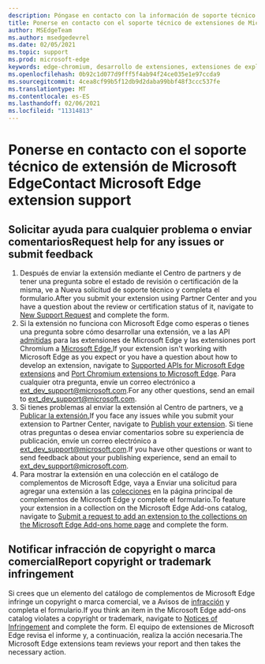 ```yaml
---
description: Póngase en contacto con la información de soporte técnico para el desarrollo de extensiones de Microsoft Edge.
title: Ponerse en contacto con el soporte técnico de extensiones de Microsoft Edge
author: MSEdgeTeam
ms.author: msedgedevrel
ms.date: 02/05/2021
ms.topic: support
ms.prod: microsoft-edge
keywords: edge-chromium, desarrollo de extensiones, extensiones de explorador, complementos, centro de partners, desarrollador, soporte técnico
ms.openlocfilehash: 0b92c1d077d9fff5f4ab94f24ce035e1e97ccda9
ms.sourcegitcommit: 4cea8cf99b5f12db9d2daba99bbf48f3ccc537fe
ms.translationtype: MT
ms.contentlocale: es-ES
ms.lasthandoff: 02/06/2021
ms.locfileid: "11314813"
---
```

# <span data-ttu-id="c3273-104">Ponerse en contacto con el soporte técnico de extensión de Microsoft Edge</span><span class="sxs-lookup"><span data-stu-id="c3273-104">Contact Microsoft Edge extension support</span></span>  

## <span data-ttu-id="c3273-105">Solicitar ayuda para cualquier problema o enviar comentarios</span><span class="sxs-lookup"><span data-stu-id="c3273-105">Request help for any issues or submit feedback</span></span>  

1.  <span data-ttu-id="c3273-106">Después de enviar la extensión mediante el Centro de partners y de [][MicrosoftSupportSupportrequestformE7a381be9c9aFafbEd76262bc93fd9e4] tener una pregunta sobre el estado de revisión o certificación de la misma, ve a Nueva solicitud de soporte técnico y completa el formulario.</span><span class="sxs-lookup"><span data-stu-id="c3273-106">After you submit your extension using Partner Center and you have a question about the review or certification status of it, navigate to [New Support Request][MicrosoftSupportSupportrequestformE7a381be9c9aFafbEd76262bc93fd9e4] and complete the form.</span></span>  
1.  <span data-ttu-id="c3273-107">Si la extensión no funciona con Microsoft Edge como esperas o tienes una pregunta sobre cómo desarrollar una extensión, ve a las API [admitidas][ExtensionsDeveloperGuideApiSupport] para las extensiones de Microsoft Edge y las extensiones port Chromium a [Microsoft Edge.][ExtensionsDeveloperGuidePortChromeExtension]</span><span class="sxs-lookup"><span data-stu-id="c3273-107">If your extension isn't working with Microsoft Edge as you expect or you have a question about how to develop an extension, navigate to [Supported APIs for Microsoft Edge extensions][ExtensionsDeveloperGuideApiSupport] and [Port Chromium extensions to Microsoft Edge][ExtensionsDeveloperGuidePortChromeExtension].</span></span>  <span data-ttu-id="c3273-108">Para cualquier otra pregunta, envíe un correo electrónico a [ext_dev_support@microsoft.com][MailtoExtDevSupportMicrosoft].</span><span class="sxs-lookup"><span data-stu-id="c3273-108">For any other questions, send an email to [ext_dev_support@microsoft.com][MailtoExtDevSupportMicrosoft].</span></span>  
1.  <span data-ttu-id="c3273-109">Si tienes problemas al enviar la extensión al Centro de partners, ve [a Publicar la extensión.][ExtensionsPublishPublishExtension]</span><span class="sxs-lookup"><span data-stu-id="c3273-109">If you face any issues while you submit your extension to Partner Center, navigate to [Publish your extension][ExtensionsPublishPublishExtension].</span></span>  <span data-ttu-id="c3273-110">Si tiene otras preguntas o desea enviar comentarios sobre su experiencia de publicación, envíe un correo electrónico a [ext_dev_support@microsoft.com][MailtoExtDevSupportMicrosoft].</span><span class="sxs-lookup"><span data-stu-id="c3273-110">If you have other questions or want to send feedback about your publishing experience, send an email to [ext_dev_support@microsoft.com][MailtoExtDevSupportMicrosoft].</span></span>  
1.  <span data-ttu-id="c3273-111">Para mostrar la extensión en una colección en el catálogo de complementos de Microsoft Edge, vaya a Enviar una solicitud para agregar una extensión a las [colecciones][OfficeFormsPagesResponsepageAspxV4j5cvggr0grqy180bhbrw01uwybfaxnna1zkp3x2vun0ibsu1ymeu3vfy0vurrodewsjgwu00yry4u] en la página principal de complementos de Microsoft Edge y complete el formulario.</span><span class="sxs-lookup"><span data-stu-id="c3273-111">To feature your extension in a collection on the Microsoft Edge Add-ons catalog, navigate to [Submit a request to add an extension to the collections on the Microsoft Edge Add-ons home page][OfficeFormsPagesResponsepageAspxV4j5cvggr0grqy180bhbrw01uwybfaxnna1zkp3x2vun0ibsu1ymeu3vfy0vurrodewsjgwu00yry4u] and complete the form.</span></span>   
    
## <span data-ttu-id="c3273-112">Notificar infracción de copyright o marca comercial</span><span class="sxs-lookup"><span data-stu-id="c3273-112">Report copyright or trademark infringement</span></span>  

<span data-ttu-id="c3273-113">Si crees que un elemento del catálogo de complementos de Microsoft Edge infringe un copyright o marca comercial, ve a Avisos de [infracción][MicrosoftInfoMarketplaceHtml] y completa el formulario.</span><span class="sxs-lookup"><span data-stu-id="c3273-113">If you think an item in the Microsoft Edge add-ons catalog violates a copyright or trademark, navigate to [Notices of Infringement][MicrosoftInfoMarketplaceHtml] and complete the form.</span></span>  <span data-ttu-id="c3273-114">El equipo de extensiones de Microsoft Edge revisa el informe y, a continuación, realiza la acción necesaria.</span><span class="sxs-lookup"><span data-stu-id="c3273-114">The Microsoft Edge extensions team reviews your report and then takes the necessary action.</span></span>  

<!-- links -->  

[ExtensionsDeveloperGuideApiSupport]: ../developer-guide/api-support.md "API admitidas para extensiones de Microsoft Edge | Microsoft Docs"  
[ExtensionsDeveloperGuidePortChromeExtension]: ../developer-guide/port-chrome-extension.md "Porte la extensión | Microsoft Docs"  
[ExtensionsPublishPublishExtension]: ./publish-extension.md "Publicar la extensión | Microsoft Docs"  

[MicrosoftInfoMarketplaceHtml]: https://www.microsoft.com/info/Marketplace.html "Avisos de infracción | Microsoft"  

[MicrosoftSupportSupportrequestformE7a381be9c9aFafbEd76262bc93fd9e4]: https://support.microsoft.com/supportrequestform/e7a381be-9c9a-fafb-ed76-262bc93fd9e4 "Extensiones Nuevas solicitudes de soporte | Soporte técnico de Microsoft"  

[OfficeFormsPagesResponsepageAspxV4j5cvggr0grqy180bhbrw01uwybfaxnna1zkp3x2vun0ibsu1ymeu3vfy0vurrodewsjgwu00yry4u]: https://forms.office.com/Pages/ResponsePage.aspx?id=v4j5cvGGr0GRqy180BHbRw01UwyBfAxNna_1ZkP3X2VUN0lBSU1YMEU3VFY0VURRODEwSjgwU00yRy4u "Enviar una solicitud para agregar una extensión a las colecciones en la página principal de los complementos perimetrales de MS | Microsoft Office formularios"  

[MailtoExtDevSupportMicrosoft]: mailto:ext_dev_support@microsoft.com "Enviar un correo electrónico a ext_dev_support@microsoft.com"  
